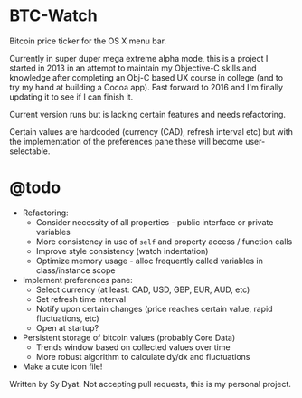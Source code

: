 # BTC-Watch
Bitcoin price ticker for the OS X menu bar.

Currently in super duper mega extreme alpha mode, this is a project I started in
2013 in an attempt to maintain my Objective-C skills and knowledge after completing
an Obj-C based UX course in college (and to try my hand at building a Cocoa app).
Fast forward to 2016 and I'm finally updating it to see if I can finish it.

Current version runs but is lacking certain features and needs refactoring.

Certain values are hardcoded (currency (CAD), refresh interval etc) but with the
implementation of the preferences pane these will become user-selectable.


# @todo
* Refactoring:
  * Consider necessity of all properties - public interface or private variables
  * More consistency in use of `self` and property access / function calls
  * Improve style consistency (watch indentation)
  * Optimize memory usage - alloc frequently called variables in class/instance scope
* Implement preferences pane:
  * Select currency (at least: CAD, USD, GBP, EUR, AUD, etc)
  * Set refresh time interval
  * Notify upon certain changes (price reaches certain value, rapid fluctuations, etc)
  * Open at startup?
* Persistent storage of bitcoin values (probably Core Data)
  * Trends window based on collected values over time
  * More robust algorithm to calculate dy/dx and fluctuations
* Make a cute icon file!


Written by Sy Dyat. Not accepting pull requests, this is my personal project.
